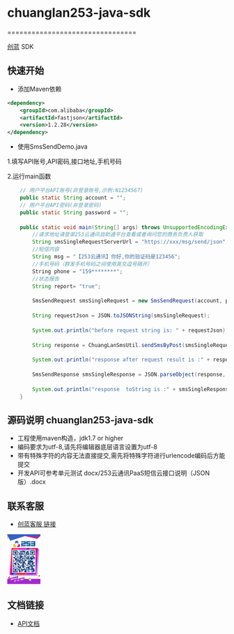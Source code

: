 # chuanglan253-java-sdk
================================

[创蓝](https://www.253.com/) SDK

## 快速开始

- 添加Maven依赖

```xml
<dependency>
    <groupId>com.alibaba</groupId>
    <artifactId>fastjson</artifactId>
    <version>1.2.28</version>
</dependency>
```

- 使用SmsSendDemo.java

1.填写API账号,API密码,接口地址,手机号码

2.运行main函数

```java
    // 用户平台API账号(非登录账号,示例:N1234567)
    public static String account = "";
    // 用户平台API密码(非登录密码)
    public static String password = "";
    
    public static void main(String[] args) throws UnsupportedEncodingException {
        //请求地址请登录253云通讯自助通平台查看或者询问您的商务负责人获取
        String smsSingleRequestServerUrl = "https://xxx/msg/send/json";
        //短信内容
        String msg = "【253云通讯】你好,你的验证码是123456";
        //手机号码（群发手机号码之间使用英文逗号隔开）
        String phone = "159********";
        //状态报告
        String report= "true";

        SmsSendRequest smsSingleRequest = new SmsSendRequest(account, password, msg, phone,report);

        String requestJson = JSON.toJSONString(smsSingleRequest);

        System.out.println("before request string is: " + requestJson);

        String response = ChuangLanSmsUtil.sendSmsByPost(smsSingleRequestServerUrl, requestJson);

        System.out.println("response after request result is :" + response);

        SmsSendResponse smsSingleResponse = JSON.parseObject(response, SmsSendResponse.class);

        System.out.println("response  toString is :" + smsSingleResponse);
    }
```

## 源码说明 chuanglan253-java-sdk
- 工程使用maven构造，jdk1.7 or higher
- 编码要求为utf-8,请先将编辑器底层语言设置为utf-8
- 带有特殊字符的内容无法直接提交,需先将特殊字符进行urlencode编码后方能提交
- 开发API可参考单元测试 docx/253云通讯PaaS短信云接口说明（JSON版）.docx

## 联系客服
- [创蓝客服 链接](https://kefu253.udesk.cn/im_client/?web_plugin_id=47820={"name":"github"})

<img src="docx/20180510152730.jpg" width="15%" alt="创蓝客服"/>



## 文档链接
- [API文档](https://www.253.com/#/document/1)
